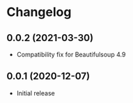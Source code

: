 Changelog
=========

0.0.2 (2021-03-30)
------------------

* Compatibility fix for Beautifulsoup 4.9


0.0.1 (2020-12-07)
------------------

* Initial release
